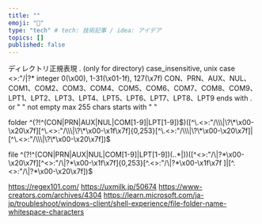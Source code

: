 ```yaml
---
title: ""
emoji: "🎉"
type: "tech" # tech: 技術記事 / idea: アイデア
topics: []
published: false
---
```

ディレクトリ正規表現
. (only for directory)
case_insensitive, unix case
<>:"/\|?*
integer 0(\x00), 1-31(\x01-1f), 127(\x7f)
CON、PRN、AUX、NUL、COM1、COM2、COM3、COM4、COM5、COM6、COM7、COM8、COM9、LPT1、LPT2、LPT3、LPT4、LPT5、LPT6、LPT7、LPT8、LPT9
ends with . or " "
not empty
max 255 chars
starts with " "

folder
^(?!^(CON|PRN|AUX|NUL|COM[1-9]|LPT[1-9])$)([^\.<>:"/\\\|\?\*\x00-\x20\x7f][^\.<>:"/\\\|\?\*\x00-\x1f\x7f]{0,253}[^\.<>:"/\\\|\?\*\x00-\x20\x7f]|[^\.<>:"/\\\|\?\*\x00-\x20\x7f])$

file
^(?!^(CON|PRN|AUX|NUL|COM[1-9]|LPT[1-9])(\..*$|$))([^<>:"/\\\|\?\*\x00-\x20\x7f][^<>:"/\\\|\?\*\x00-\x1f\x7f]{0,253}[^\.<>:"/\\\|\?\*\x00-\x1f\x7f ]|[^\.<>:"/\\\|\?\*\x00-\x20\x7f])$

https://regex101.com/
https://uxmilk.jp/50674
https://www-creators.com/archives/4304
https://learn.microsoft.com/ja-jp/troubleshoot/windows-client/shell-experience/file-folder-name-whitespace-characters